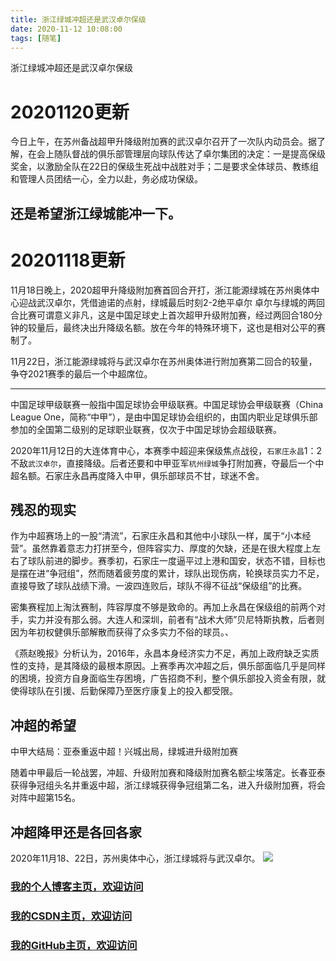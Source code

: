 ```yaml
---
title: 浙江绿城冲超还是武汉卓尔保级
date: 2020-11-12 10:08:00
tags: [随笔]
---
```


浙江绿城冲超还是武汉卓尔保级
<!--more-->

# 20201120更新
今日上午，在苏州备战超甲升降级附加赛的武汉卓尔召开了一次队内动员会。据了解，在会上随队督战的俱乐部管理层向球队传达了卓尔集团的决定：一是提高保级奖金，以激励全队在22日的保级生死战中战胜对手；二是要求全体球员、教练组和管理人员团结一心，全力以赴，务必成功保级。

还是希望浙江绿城能冲一下。
---
# 20201118更新

11月18日晚上，2020超甲升降级附加赛首回合开打，浙江能源绿城在苏州奥体中心迎战武汉卓尔，凭借迪诺的点射，绿城最后时刻2-2绝平卓尔
卓尔与绿城的两回合比赛可谓意义非凡，这是中国足球史上首次超甲升级附加赛，经过两回合180分钟的较量后，最终决出升降级名额。放在今年的特殊环境下，这也是相对公平的赛制了。

11月22日，浙江能源绿城将与武汉卓尔在苏州奥体进行附加赛第二回合的较量，争夺2021赛季的最后一个中超席位。

---

中国足球甲级联赛一般指中国足球协会甲级联赛。中国足球协会甲级联赛（China League One，简称“中甲”），是由中国足球协会组织的，由国内职业足球俱乐部参加的全国第二级别的足球职业联赛，仅次于中国足球协会超级联赛。

2020年11月12日的大连体育中心，本赛季中超迎来保级焦点战役，`石家庄永昌`1：2不敌`武汉卓尔`，直接降级。后者还要和中甲亚军`杭州绿城`争打附加赛，夺最后一个中超名额。石家庄永昌再度降入中甲，俱乐部球员不甘，球迷不舍。

## 残忍的现实

作为中超赛场上的一股“清流”，石家庄永昌和其他中小球队一样，属于“小本经营”。虽然靠着意志力打拼至今，但阵容实力、厚度的欠缺，还是在很大程度上左右了球队前进的脚步。赛季初，石家庄一度逼平过上港和国安，状态不错，目标也是摆在进“争冠组”，然而随着疲劳度的累计，球队出现伤病，轮换球员实力不足，直接导致了球队战绩下滑。一波四连败后，球队不得不征战“保级组”的比赛。

密集赛程加上淘汰赛制，阵容厚度不够是致命的。再加上永昌在保级组的前两个对手，实力并没有那么弱。大连人和深圳，前者有“战术大师”贝尼特斯执教，后者则因为年初权健俱乐部解散而获得了众多实力不俗的球员。、

《燕赵晚报》分析认为，2016年，永昌本身经济实力不足，再加上政府缺乏实质性的支持，是其降级的最根本原因。上赛季再次冲超之后，俱乐部面临几乎是同样的困境，投资方自身面临生存困境，广告招商不利，整个俱乐部投入资金有限，就使得球队在引援、后勤保障乃至医疗康复上的投入都受限。

## 冲超的希望
中甲大结局：亚泰重返中超！兴城出局，绿城进升级附加赛

随着中甲最后一轮战罢，冲超、升级附加赛和降级附加赛名额尘埃落定。长春亚泰获得争冠组头名并重返中超，浙江绿城获得争冠组第二名，进入升级附加赛，将会对阵中超第15名。

## 冲超降甲还是各回各家

2020年11月18、22日，苏州奥体中心，浙江绿城将与武汉卓尔。
![](https://wx1.sinaimg.cn/mw1024/002adQ6jly1gkmiz4hr85j61jk21ukjn02.jpg)

### [我的个人博客主页，欢迎访问](http://www.aomanhao.top/)
### [我的CSDN主页，欢迎访问](https://blog.csdn.net/Aoman_Hao)
### [我的GitHub主页，欢迎访问](https://github.com/AomanHao)


